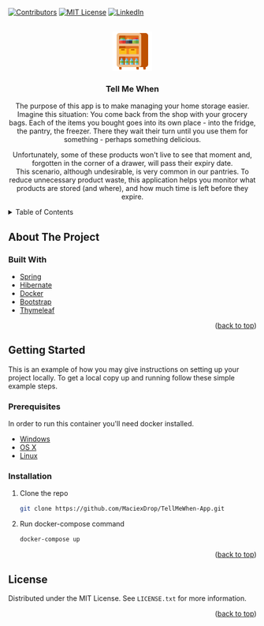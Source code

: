<div id="top"></div>

<!-- PROJECT SHIELDS -->
[![Contributors][contributors-shield]][contributors-url]
[![MIT License][license-shield]][license-url]
[![LinkedIn][linkedin-shield]][linkedin-url]

<!-- PROJECT LOGO -->
<br />
<div align="center">
  <a href="https://github.com/MaciexDrop/TellMeWhen-App">
    <img src="images/logo.png" alt="Logo" width="80" height="80">
  </a>

<h3 align="center">Tell Me When</h3>

  <p align="center">
    The purpose of this app is to make managing your home storage easier. 
    <br />
    Imagine this situation:
    You come back from the shop with your grocery bags. Each of the items you bought goes into its own place - into the fridge, the pantry, the freezer.
    There they wait their turn until you use them for something - perhaps something delicious.
    <br /></p>
  <p align='center'>
    Unfortunately, some of these products won't live to see that moment and, forgotten in the corner of a drawer, will pass their expiry date.
     <br />
    This scenario, although undesirable, is very common in our pantries. To reduce unnecessary product waste, this application helps you monitor what products are    stored (and where), and how much time is left before they expire.
  </p>
</div>
<!-- TABLE OF CONTENTS -->
<details>
  <summary>Table of Contents</summary>
  <ol>
    <li>
      <a href="#about-the-project">About The Project</a>
      <ul>
        <li><a href="#built-with">Built With</a></li>
      </ul>
    </li>
    <li>
      <a href="#getting-started">Getting Started</a>
      <ul>
        <li><a href="#prerequisites">Prerequisites</a></li>
        <li><a href="#installation">Installation</a></li>
      </ul>
    </li>
<!--     <li><a href="#usage">Usage</a></li>
    <li><a href="#roadmap">Roadmap</a></li>
    <li><a href="#contributing">Contributing</a></li> -->
    <li><a href="#license">License</a></li>
<!--     <li><a href="#contact">Contact</a></li>
    <li><a href="#acknowledgments">Acknowledgments</a></li> -->
  </ol>
</details>

<!-- ABOUT THE PROJECT -->
## About The Project

<!-- [![Product Name Screen Shot][product-screenshot]](https://example.com) -->

<!-- <p align="right">(<a href="#top">back to top</a>)</p> -->


### Built With

* [Spring](https://spring.io/)
* [Hibernate](https://hibernate.org/)
* [Docker](https://www.docker.com/)
* [Bootstrap](https://getbootstrap.com)
* [Thymeleaf](https://www.thymeleaf.org)

<p align="right">(<a href="#top">back to top</a>)</p>


<!-- GETTING STARTED -->
## Getting Started

This is an example of how you may give instructions on setting up your project locally.
To get a local copy up and running follow these simple example steps.

### Prerequisites

In order to run this container you'll need docker installed.

* [Windows](https://docs.docker.com/desktop/windows/)
* [OS X](https://docs.docker.com/desktop/mac/)
* [Linux](https://docs.docker.com/get-started/)

### Installation

1. Clone the repo
   ```sh
   git clone https://github.com/MaciexDrop/TellMeWhen-App.git
   ```
2. Run docker-compose command
   ```sh
   docker-compose up
   ```

<p align="right">(<a href="#top">back to top</a>)</p>


<!-- LICENSE -->
## License

Distributed under the MIT License. See `LICENSE.txt` for more information.

<p align="right">(<a href="#top">back to top</a>)</p>







<!-- MARKDOWN LINKS & IMAGES -->
[contributors-shield]: https://img.shields.io/github/contributors/github_username/repo_name.svg?style=for-the-badge
[contributors-url]: https://github.com/MaciexDrop/TellMeWhen-App/graphs/contributors
[linkedin-shield]: https://img.shields.io/badge/-LinkedIn-black.svg?style=for-the-badge&logo=linkedin&colorB=555
[linkedin-url]: https://www.linkedin.com/in/wlazlo-maciej/
[license-shield]: https://img.shields.io/github/license/github_username/repo_name.svg?style=for-the-badge
[license-url]: https://github.com/MaciexDrop/TellMeWhen-App/blob/master/LICENSE.txt
